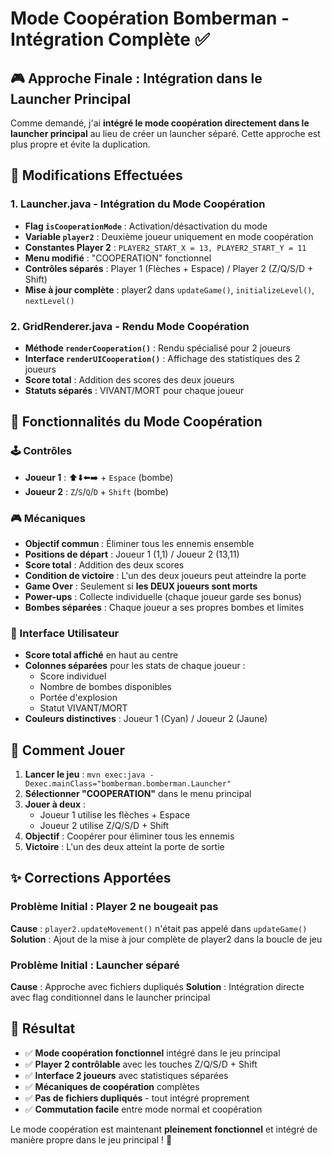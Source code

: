 # Mode Coopération Bomberman - Intégration Complète ✅

## 🎮 Approche Finale : Intégration dans le Launcher Principal

Comme demandé, j'ai **intégré le mode coopération directement dans le launcher principal** au lieu de créer un launcher séparé. Cette approche est plus propre et évite la duplication.

## 📂 Modifications Effectuées

### 1. **Launcher.java** - Intégration du Mode Coopération
- **Flag `isCooperationMode`** : Activation/désactivation du mode
- **Variable `player2`** : Deuxième joueur uniquement en mode coopération
- **Constantes Player 2** : `PLAYER2_START_X = 13, PLAYER2_START_Y = 11`
- **Menu modifié** : "COOPERATION" fonctionnel
- **Contrôles séparés** : Player 1 (Flèches + Espace) / Player 2 (Z/Q/S/D + Shift)
- **Mise à jour complète** : player2 dans `updateGame()`, `initializeLevel()`, `nextLevel()`

### 2. **GridRenderer.java** - Rendu Mode Coopération  
- **Méthode `renderCooperation()`** : Rendu spécialisé pour 2 joueurs
- **Interface `renderUICooperation()`** : Affichage des statistiques des 2 joueurs
- **Score total** : Addition des scores des deux joueurs
- **Statuts séparés** : VIVANT/MORT pour chaque joueur

## 🎯 Fonctionnalités du Mode Coopération

### 🕹️ Contrôles
- **Joueur 1** : ⬆️⬇️⬅️➡️ + `Espace` (bombe)
- **Joueur 2** : `Z`/`S`/`Q`/`D` + `Shift` (bombe)

### 🎮 Mécaniques
- **Objectif commun** : Éliminer tous les ennemis ensemble
- **Positions de départ** : Joueur 1 (1,1) / Joueur 2 (13,11)
- **Score total** : Addition des deux scores
- **Condition de victoire** : L'un des deux joueurs peut atteindre la porte
- **Game Over** : Seulement si **les DEUX joueurs sont morts**
- **Power-ups** : Collecte individuelle (chaque joueur garde ses bonus)
- **Bombes séparées** : Chaque joueur a ses propres bombes et limites

### 🎨 Interface Utilisateur
- **Score total affiché** en haut au centre
- **Colonnes séparées** pour les stats de chaque joueur :
  - Score individuel
  - Nombre de bombes disponibles
  - Portée d'explosion
  - Statut VIVANT/MORT
- **Couleurs distinctives** : Joueur 1 (Cyan) / Joueur 2 (Jaune)

## 🚀 Comment Jouer

1. **Lancer le jeu** : `mvn exec:java -Dexec.mainClass="bomberman.bomberman.Launcher"`
2. **Sélectionner "COOPERATION"** dans le menu principal
3. **Jouer à deux** :
   - Joueur 1 utilise les flèches + Espace
   - Joueur 2 utilise Z/Q/S/D + Shift
4. **Objectif** : Coopérer pour éliminer tous les ennemis
5. **Victoire** : L'un des deux atteint la porte de sortie

## ✨ Corrections Apportées

### Problème Initial : Player 2 ne bougeait pas
**Cause** : `player2.updateMovement()` n'était pas appelé dans `updateGame()`
**Solution** : Ajout de la mise à jour complète de player2 dans la boucle de jeu

### Problème Initial : Launcher séparé
**Cause** : Approche avec fichiers dupliqués
**Solution** : Intégration directe avec flag conditionnel dans le launcher principal

## 🎯 Résultat

- ✅ **Mode coopération fonctionnel** intégré dans le jeu principal  
- ✅ **Player 2 contrôlable** avec les touches Z/Q/S/D + Shift
- ✅ **Interface 2 joueurs** avec statistiques séparées
- ✅ **Mécaniques de coopération** complètes
- ✅ **Pas de fichiers dupliqués** - tout intégré proprement
- ✅ **Commutation facile** entre mode normal et coopération

Le mode coopération est maintenant **pleinement fonctionnel** et intégré de manière propre dans le jeu principal ! 🎉 